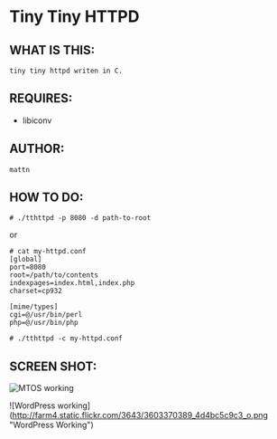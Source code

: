Tiny Tiny HTTPD
===============

WHAT IS THIS:
-------------

	tiny tiny httpd writen in C.

REQUIRES:
---------

* libiconv

AUTHOR:
-------

	mattn

HOW TO DO:
----------

	# ./tthttpd -p 8080 -d path-to-root

or

	# cat my-httpd.conf
	[global]
	port=8080
	root=/path/to/contents
	indexpages=index.html,index.php
	charset=cp932

	[mime/types]
	cgi=@/usr/bin/perl
	php=@/usr/bin/php
	
	# ./tthttpd -c my-httpd.conf

SCREEN SHOT:
------------

![MTOS working](http://farm4.static.flickr.com/3305/3597469456_1f5210975f_o.png "MTOS Working")

![WordPress working] (http://farm4.static.flickr.com/3643/3603370389_4d4bc5c9c3_o.png "WordPress Working")

